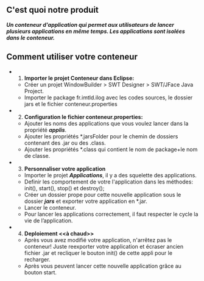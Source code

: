 
## C'est quoi notre produit
___Un conteneur d'application qui permet aux utilisateurs de lancer plusieurs applications en même temps. Les applications sont isolées dans le conteneur.___

## Comment utiliser votre conteneur 

 - 1. __Importer le projet Conteneur dans Eclipse:__
 	- Créer un projet WindowBuilder > SWT Designer > SWT/JFace Java Project.
	- Importer le package fr.imtld.ilog avec les codes sources, le dossier jars et le fichier conteneur.properties
 - 2. __Configuration le fichier conteneur.properties:__
	- Ajouter les noms des applications que vous voulez lancer dans la propriété ***applis***.
	- Ajouter les propriétés *.jarsFolder pour le chemin de dossiers contenant des .jar ou des .class.
	- Ajouter les propriétés *.class qui contient le nom de package+le nom de classe.
- 3. __Personnaliser votre application__
	- Importer le projet ___Applications___, il y a des squelette des applications.
	- Definir les comportement de votre l'application dans les méthodes: init(), start(), stop() et destroy();
	- Créer un dossier prope pour cette nouvelle application sous le dossier ***jars*** et exporter votre application 		      en *.jar.
	- Lancer le conteneur.
	- Pour lancer les applications correctement, il faut respecter le cycle la vie de l’application.
- 4. __Deploiement <<à chaud>>__
	- Après vous avez modifié votre application, n'arrêtez pas  le conteneur! Juste reexporter votre application et                 écraser ancien fichier .jar et recliquer le bouton init() de cette appli pour le recharger.
	- Après vous peuvent lancer cette nouvelle application grâce au bouton start.
